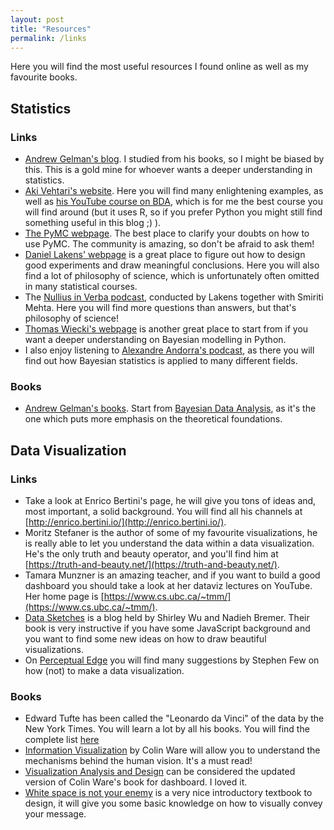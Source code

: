 ```yaml
---
layout: post
title: "Resources"
permalink: /links
---
```


<div class="emphbox">
Here you will find the most useful resources I found online as well as my favourite books.
</div>

## Statistics

### Links
- [Andrew Gelman's blog](https://statmodeling.stat.columbia.edu/). I studied from his books, so I might be biased by this. This is a gold mine for whoever wants a deeper understanding in statistics.
- [Aki Vehtari's website](https://users.aalto.fi/~ave/). Here you will find many enlightening examples, as well as [his YouTube course on BDA](https://www.youtube.com/playlist?list=PLBqnAso5Dy7O0IVoVn2b-WtetXQk5CDk6), which is for me the best course you will find around (but it uses R, so if you prefer Python you might still find something useful in this blog ;) ).
- [The PyMC webpage](https://www.pymc.io/welcome.html). The best place to clarify your doubts on how to use PyMC. The community is amazing, so don't be afraid to ask them!
- [Daniel Lakens' webpage](https://lakens.github.io/statistical_inferences/) is a great place to figure out how to design good experiments and draw meaningful conclusions. Here you will also find a lot of philosophy of science, which is unfortunately often omitted in many statistical courses.
- The [Nullius in Verba podcast](https://nulliusinverba.podbean.com/), conducted by Lakens together with Smiriti Mehta. Here you will find more questions than answers, but that's philosophy of science!
- [Thomas Wiecki's webpage](https://twiecki.io/) is another great place to start from if you want a deeper understanding on Bayesian modelling in Python.
- I also enjoy listening to [Alexandre Andorra's podcast](https://learnbayesstats.com/), as there you will find out how Bayesian statistics is applied to many different fields.

### Books
- [Andrew Gelman's books](http://www.stat.columbia.edu/~gelman/books/). Start from [Bayesian Data Analysis](http://www.stat.columbia.edu/~gelman/book/), as it's the one which puts more emphasis on the theoretical foundations.

## Data Visualization

### Links
- Take a look at Enrico Bertini's page, he will give you tons of ideas and, most important, a solid background. You will find all his channels at [http://enrico.bertini.io/](http://enrico.bertini.io/).
- Moritz Stefaner is the author of some of my favourite visualizations, he is really able to let you understand the data within a data visualization. He's the only truth and beauty operator, and you'll find him at [https://truth-and-beauty.net/](https://truth-and-beauty.net/).
- Tamara Munzner is an amazing teacher, and if you want to build a good dashboard you should take a look at her dataviz lectures on YouTube. Her home page is [https://www.cs.ubc.ca/~tmm/](https://www.cs.ubc.ca/~tmm/).
- [Data Sketches](https://www.datasketch.es/) is a blog held by Shirley Wu and Nadieh Bremer. Their book is very instructive if you have some JavaScript background and you want to find some new ideas on how to draw beautiful visualizations.
- On [Perceptual Edge](https://www.perceptualedge.com/) you will find many suggestions by Stephen Few on how (not) to make a data visualization.

### Books
- Edward Tufte has been called the "Leonardo da Vinci" of the data by the New York Times. You will learn a lot by all his books. You will find the complete list [here](https://www.edwardtufte.com/tufte/)
- [Information Visualization](https://www.sciencedirect.com/book/9780123814647/information-visualization) by Colin Ware will allow you to understand the mechanisms behind the human vision. It's a must read!
- [Visualization Analysis and Design](https://www.cs.ubc.ca/~tmm/vadbook/) can be considered the updated version of Colin Ware's book for dashboard. I loved it.
- [White space is not your enemy](https://wtf.tw/ref/golombisky.pdf) is a very nice introductory textbook to design, it will give you some basic knowledge on how to visually convey your message.

<!--
- [The PyMC website](https://www.pymc.io/welcome.html) contains an always up-to-date documentation of this library, together with a variety of example from beginner to advanced level.
- Whenever I can I read [Andrew Gelman's blog](http://www.stat.columbia.edu/~gelman/), as it contains a huge amount of food for the Bayesian brain.
- [PyMC-lab's youtube channel](https://www.youtube.com/@PyMCLabs) has many applications of PyMC from a variety of resources.
- The blog of [Juan Camilo Orduz](https://juanitorduz.github.io/) contains some useful Bayesian models together with many other posts about ML and mathematics.
- I found very useful [Antonio Linero's notes](https://bookdown.org/theodds/StatModelingNotes/) about probabilistic modelling.
-->
